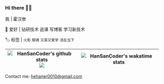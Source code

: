 ### Hi there 👋😃

我 | 霍汉叁

🎃 爱好 | 钻研技术 逃课 写博客 学习新技术

🏷️ 标签 | `火影` `银魂` `又菜又爱学` `活在当下`

|<img align="center" src="https://github-readme-stats.vercel.app/api?username=HanSanCoder&count_private=true&icon_color=38bdae&title_color=38bdae&show_icons=true&hide_border=true&bg_color=0d1117&theme=tokyonight" alt="HanSanCoder's github stats" /> <br/> <img align="center" src="https://github-readme-stats.vercel.app/api/top-langs/?username=HanSanCoder&layout=compact&icon_color=38bdae&title_color=38bdae&bg_color=0d1117&hide_border=true&theme=tokyonight&langs_count=5" /> | ![HanSanCoder's wakatime stats](https://github-readme-stats.vercel.app/api/wakatime?username=HanSanCoder&title_color=38bdae&bg_color=0d1117&range=all_time&theme=tokyonight)
| ------------- | ------------- |
Contact me: <a herf="mailto:hehaner0010@gmail.com"> hehaner0010@gmail.com </a>
